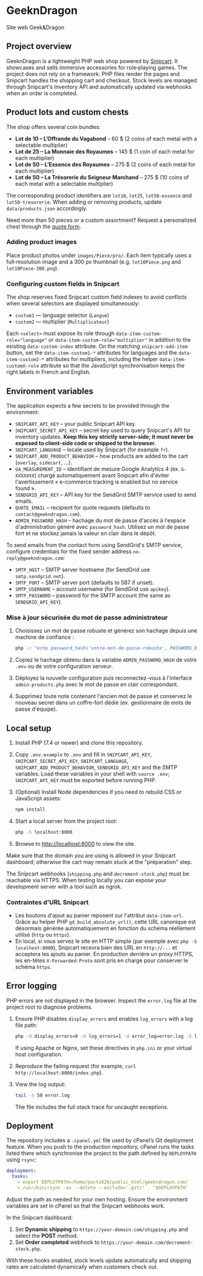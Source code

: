 # GeeknDragon

Site web Geek&Dragon

## Project overview

GeeknDragon is a lightweight PHP web shop powered by [Snipcart](https://snipcart.com/). It showcases and sells immersive accessories for role‑playing games. The project does not rely on a framework: PHP files render the pages and Snipcart handles the shopping cart and checkout. Stock levels are managed through Snipcart's Inventory API and automatically updated via webhooks when an order is completed.

## Product lots and custom chests

The shop offers several coin bundles:

- **Lot de 10 – L’Offrande du Vagabond** – 60 $ (2 coins of each metal with a selectable multiplier)
- **Lot de 25 – La Monnaie des Royaumes** – 145 $ (1 coin of each metal for each multiplier)
- **Lot de 50 – L’Essence des Royaumes** – 275 $ (2 coins of each metal for each multiplier)
- **Lot de 50 – La Trésorerie du Seigneur Marchand** – 275 $ (10 coins of each metal with a selectable multiplier)

The corresponding product identifiers are `lot10`, `lot25`, `lot50-essence` and `lot50-tresorerie`. When adding or removing products, update `data/products.json` accordingly.

Need more than 50 pieces or a custom assortment? Request a personalized chest through the [quote form](contact.php).

### Adding product images

Place product photos under `images/Piece/pro/`. Each item typically uses a full‑resolution image and a 300 px thumbnail (e.g. `lot10Piece.png` and `lot10Piece-300.png`).

### Configuring custom fields in Snipcart

The shop reserves fixed Snipcart custom field indexes to avoid conflicts when several selectors are displayed simultaneously:

- `custom1` — language selector (`Langue`)
- `custom2` — multiplier (`Multiplicateur`)

Each `<select>` must expose its role through `data-item-custom-role="language"` or `data-item-custom-role="multiplier"` in addition to the existing `data-custom-index` attribute. On the matching `snipcart-add-item` button, set the `data-item-custom1-*` attributes for languages and the `data-item-custom2-*` attributes for multipliers, including the helper `data-item-customX-role` attribute so that the JavaScript synchronisation keeps the right labels in French and English.

## Environment variables

The application expects a few secrets to be provided through the environment:

- `SNIPCART_API_KEY` – your public Snipcart API key.
- `SNIPCART_SECRET_API_KEY` – secret key used to query Snipcart's API for inventory updates. **Keep this key strictly server-side; it must never be exposed to client-side code or shipped to the browser.**
- `SNIPCART_LANGUAGE` – locale used by Snipcart (for example `fr`).
- `SNIPCART_ADD_PRODUCT_BEHAVIOR` – how products are added to the cart (`overlay`, `sidecart`, ...).
- `GA_MEASUREMENT_ID` – identifiant de mesure Google Analytics 4 (ex. `G-XXXXXXX`) chargé automatiquement avant Snipcart afin d'éviter l'avertissement « e-commerce tracking is enabled but no service found ».
- `SENDGRID_API_KEY` – API key for the SendGrid SMTP service used to send emails.
- `QUOTE_EMAIL` – recipient for quote requests (defaults to `contact@geekndragon.com`).
- `ADMIN_PASSWORD_HASH` – hachage du mot de passe d'accès à l'espace d'administration généré avec `password_hash`. Utilisez un mot de passe fort et ne stockez jamais la valeur en clair dans le dépôt.

To send emails from the contact form using SendGrid's SMTP service, configure credentials for the fixed sender address `no-reply@geekndragon.com`:

- `SMTP_HOST` – SMTP server hostname (for SendGrid use `smtp.sendgrid.net`).
- `SMTP_PORT` – SMTP server port (defaults to 587 if unset).
- `SMTP_USERNAME` – account username (for SendGrid use `apikey`).
- `SMTP_PASSWORD` – password for the SMTP account (the same as `SENDGRID_API_KEY`).

### Mise à jour sécurisée du mot de passe administrateur

1. Choisissez un mot de passe robuste et générez son hachage depuis une machine de confiance :

   ```bash
   php -r "echo password_hash('votre-mot-de-passe-robuste', PASSWORD_DEFAULT);"
   ```

2. Copiez le hachage obtenu dans la variable `ADMIN_PASSWORD_HASH` de votre `.env` ou de votre configuration serveur.
3. Déployez la nouvelle configuration puis reconnectez-vous à l'interface `admin-products.php` avec le mot de passe en clair correspondant.
4. Supprimez toute note contenant l'ancien mot de passe et conservez le nouveau secret dans un coffre-fort dédié (ex. gestionnaire de mots de passe d'équipe).

## Local setup

1. Install PHP (7.4 or newer) and clone this repository.
2. Copy `.env.example` to `.env` and fill in `SNIPCART_API_KEY`, `SNIPCART_SECRET_API_KEY`, `SNIPCART_LANGUAGE`, `SNIPCART_ADD_PRODUCT_BEHAVIOR`, `SENDGRID_API_KEY` and the SMTP variables.
   Load these variables in your shell with `source .env`; `SNIPCART_API_KEY` must be exported before running PHP.
3. (Optional) Install Node dependencies if you need to rebuild CSS or JavaScript assets:

   ```bash
   npm install
   ```

4. Start a local server from the project root:


   ```bash
   php -S localhost:8000
   ```

5. Browse to <http://localhost:8000> to view the site.

Make sure that the domain you are using is allowed in your Snipcart dashboard; otherwise the cart may remain stuck at the "préparation" step.

The Snipcart webhooks (`shipping.php` and `decrement-stock.php`) must be reachable via HTTPS. When testing locally you can expose your development server with a tool such as ngrok.

### Contraintes d'URL Snipcart

- Les boutons d'ajout au panier reposent sur l'attribut `data-item-url`. Grâce au helper PHP `gd_build_absolute_url()`, cette URL canonique est désormais générée automatiquement en fonction du schéma réellement utilisé (`http` ou `https`).
- En local, si vous servez le site en HTTP simple (par exemple avec `php -S localhost:8000`), Snipcart recevra bien des URL en `http://...` et acceptera les ajouts au panier. En production derrière un proxy HTTPS, les en-têtes `X-Forwarded-Proto` sont pris en charge pour conserver le schéma `https`.

## Error logging

PHP errors are not displayed in the browser. Inspect the `error.log` file at the project root to diagnose problems.

1. Ensure PHP disables `display_errors` and enables `log_errors` with a log file path:

   ```bash
   php -d display_errors=0 -d log_errors=1 -d error_log=error.log -S localhost:8000
   ```

   If using Apache or Nginx, set these directives in `php.ini` or your virtual host configuration.

2. Reproduce the failing request (for example, `curl http://localhost:8000/index.php`).

3. View the log output:

   ```bash
   tail -n 50 error.log
   ```

   The file includes the full stack trace for uncaught exceptions.

## Deployment

The repository includes a `.cpanel.yml` file used by cPanel’s Git deployment feature. When you push to the production repository, cPanel runs the tasks listed there which synchronise the project to the path defined by `DEPLOYPATH` using `rsync`:

```yaml
deployment:
  tasks:
    - export DEPLOYPATH=/home/pacti620/public_html/geekndragon.com/
    - /usr/bin/rsync -av --delete --exclude='.git/' . "$DEPLOYPATH"
```

Adjust the path as needed for your own hosting. Ensure the environment variables are set in cPanel so that the Snipcart webhooks work.

In the Snipcart dashboard:

1. Set **Dynamic shipping** to `https://your-domain.com/shipping.php` and select the **POST** method.
2. Set **Order completed** webhook to `https://your-domain.com/decrement-stock.php`.

With these hooks enabled, stock levels update automatically and shipping rates are calculated dynamically when customers check out.

